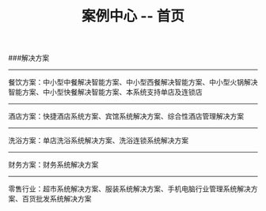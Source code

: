 ﻿---
layout: solution
title: "案例中心 -- 首页"
categories: [solution]
---
###解决方案
<hr/>
餐饮方案：中小型中餐解决智能方案、中小型西餐解决智能方案、中小型火锅解决智能方案、中小型快餐解决智能方案、本系统支持单店及连锁店
<hr/>
酒店方案：快捷酒店系统方案、宾馆系统解决方案、综合性酒店管理解决方案
<hr/>
洗浴方案：单店洗浴系统解决方案、洗浴连锁系统解决方案
<hr/>
财务方案：财务系统解决方案
<hr/>
零售行业：超市系统解决方案、服装系统解决方案、手机电脑行业管理系统解决方案、百货批发系统解决方案
